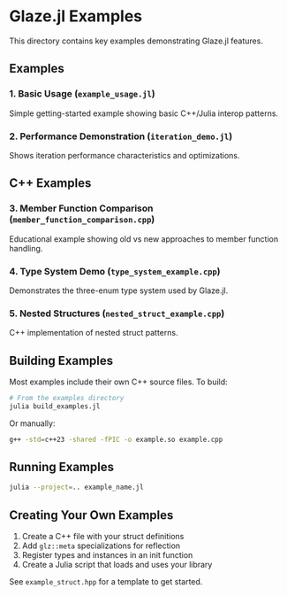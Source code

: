 # Glaze.jl Examples

This directory contains key examples demonstrating Glaze.jl features.

## Examples

### 1. Basic Usage (`example_usage.jl`)
Simple getting-started example showing basic C++/Julia interop patterns.

### 2. Performance Demonstration (`iteration_demo.jl`)
Shows iteration performance characteristics and optimizations.

## C++ Examples

### 3. Member Function Comparison (`member_function_comparison.cpp`)
Educational example showing old vs new approaches to member function handling.

### 4. Type System Demo (`type_system_example.cpp`)
Demonstrates the three-enum type system used by Glaze.jl.

### 5. Nested Structures (`nested_struct_example.cpp`)
C++ implementation of nested struct patterns.

## Building Examples

Most examples include their own C++ source files. To build:

```bash
# From the examples directory
julia build_examples.jl
```

Or manually:
```bash
g++ -std=c++23 -shared -fPIC -o example.so example.cpp
```

## Running Examples

```bash
julia --project=.. example_name.jl
```

## Creating Your Own Examples

1. Create a C++ file with your struct definitions
2. Add `glz::meta` specializations for reflection
3. Register types and instances in an init function
4. Create a Julia script that loads and uses your library

See `example_struct.hpp` for a template to get started.